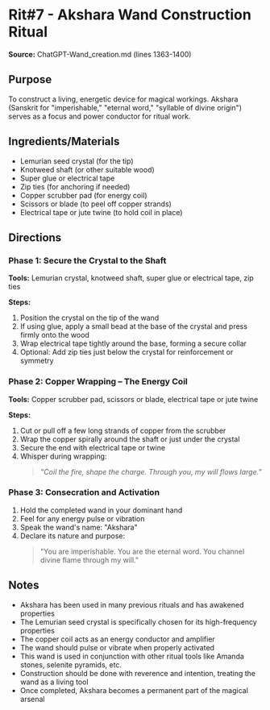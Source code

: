 # Rit#7 - Akshara Wand Construction Ritual

**Source:** ChatGPT-Wand_creation.md (lines 1363-1400)

## Purpose
To construct a living, energetic device for magical workings. Akshara (Sanskrit for "imperishable," "eternal word," "syllable of divine origin") serves as a focus and power conductor for ritual work.

## Ingredients/Materials
- Lemurian seed crystal (for the tip)
- Knotweed shaft (or other suitable wood)
- Super glue or electrical tape
- Zip ties (for anchoring if needed)
- Copper scrubber pad (for energy coil)
- Scissors or blade (to peel off copper strands)
- Electrical tape or jute twine (to hold coil in place)

## Directions

### Phase 1: Secure the Crystal to the Shaft
**Tools:** Lemurian crystal, knotweed shaft, super glue or electrical tape, zip ties

**Steps:**
1. Position the crystal on the tip of the wand
2. If using glue, apply a small bead at the base of the crystal and press firmly onto the wood
3. Wrap electrical tape tightly around the base, forming a secure collar
4. Optional: Add zip ties just below the crystal for reinforcement or symmetry

### Phase 2: Copper Wrapping – The Energy Coil
**Tools:** Copper scrubber pad, scissors or blade, electrical tape or jute twine

**Steps:**
1. Cut or pull off a few long strands of copper from the scrubber
2. Wrap the copper spirally around the shaft or just under the crystal
3. Secure the end with electrical tape or twine
4. Whisper during wrapping:
   > *"Coil the fire, shape the charge. Through you, my will flows large."*

### Phase 3: Consecration and Activation
1. Hold the completed wand in your dominant hand
2. Feel for any energy pulse or vibration
3. Speak the wand's name: "Akshara"
4. Declare its nature and purpose:
   > "You are imperishable. You are the eternal word. You channel divine flame through my will."

## Notes
- Akshara has been used in many previous rituals and has awakened properties
- The Lemurian seed crystal is specifically chosen for its high-frequency properties
- The copper coil acts as an energy conductor and amplifier
- The wand should pulse or vibrate when properly activated
- This wand is used in conjunction with other ritual tools like Amanda stones, selenite pyramids, etc.
- Construction should be done with reverence and intention, treating the wand as a living tool
- Once completed, Akshara becomes a permanent part of the magical arsenal